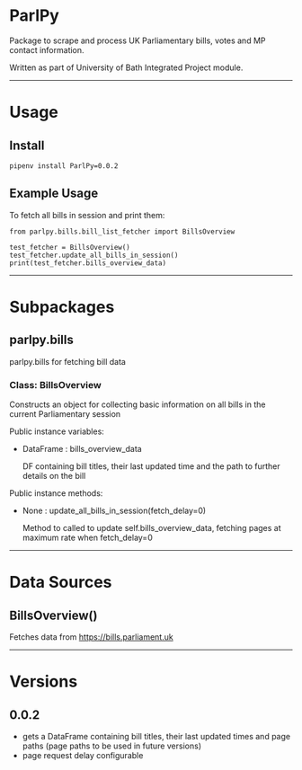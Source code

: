 # ParlPy

Package to scrape and process UK Parliamentary bills, votes and MP contact information.

Written as part of University of Bath Integrated Project module. 

---

# Usage

## Install

    pipenv install ParlPy=0.0.2

## Example Usage

To fetch all bills in session and print them:

    from parlpy.bills.bill_list_fetcher import BillsOverview
    
    test_fetcher = BillsOverview()
    test_fetcher.update_all_bills_in_session()
    print(test_fetcher.bills_overview_data)

---

# Subpackages

## parlpy.bills 
parlpy.bills for fetching bill data


### Class: BillsOverview

Constructs an object for collecting basic information on all bills in the current Parliamentary session


Public instance variables:
* DataFrame : bills_overview_data 
  
    DF containing bill titles, their last updated time and the path to further
details on the bill
  
Public instance methods:
* None : update_all_bills_in_session(fetch_delay=0)

    Method to called to update self.bills_overview_data, fetching pages at maximum rate when fetch_delay=0

---

# Data Sources

## BillsOverview()

Fetches data from https://bills.parliament.uk

---

# Versions

## 0.0.2
* gets a DataFrame containing bill titles, their last updated times and page paths (page paths to be used in
  future versions)
* page request delay configurable
